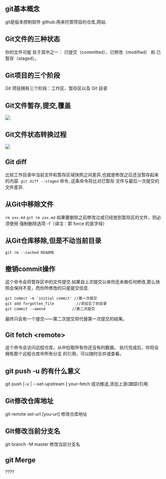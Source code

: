 ## git基本概念
git是版本控制软件
github:用来托管项目的仓库,网站.

## Git文件的三种状态
你的文件可能 处于其中之一： 已提交（committed）、已修改（modified） 和 已暂存（staged）。

## Git项目的三个阶段
 Git 项目拥有三个阶段：工作区、暂存区以及 Git 目录

## Git文件暂存,提交,覆盖
![](https://cdn.jsdelivr.net/gh/erichen1995/MarkdownPhotos@master/img/20200929135808.png)

## Git文件状态转换过程
![](https://cdn.jsdelivr.net/gh/erichen1995/MarkdownPhotos@master/img/20200929135822.png)


##  Git diff
比较工作目录中当前文件和暂存区域快照之间差异,也就是修改之后还没暂存起来的内容.
 `git diff --staged` 命令, 这条命令将比对已暂存 文件与最后一次提交的文件差异.

## 从Git中移除文件
`rm xxx.md`
`git rm xxx.md`
如果要删除之前修改过或已经放到暂存区的文件，则必须使用 强制删除选项 -f（译注：即 force 的首字母）

## 从Git仓库移除,但是不动当前目录
`git rm --cached README`

## 撤销commit操作
这个命令会将暂存区中的文件提交.如果自上次提交以来你还未做任何修改,那么快照会保持不变，而你所修改的只是提交信息.
```git
git commit -m 'initial commit' //第一次提交
git add forgotten_file			//添加忘了的目录
git commit --amend            //第二次提交
```
最终只会有一个提交——第二次提交将代替第一次提交的结果。

## Git fetch \<remote>
这个命令会访问远程仓库，从中拉取所有你还没有的数据。 执行完成后，你将会拥有那个远程仓库中所有分支 的引用，可以随时合并或查看。

## git push -u 的有什么意义
git push [-u | --set-upstream ] your-fetch 成功推送,添加上游(跟踪)引用.

## Git修改仓库地址
git remote set-url [you-url] 修改仓库地址

## GIt修改当前分支名
git branch -M master 修改当前分支名

## git Merge
????